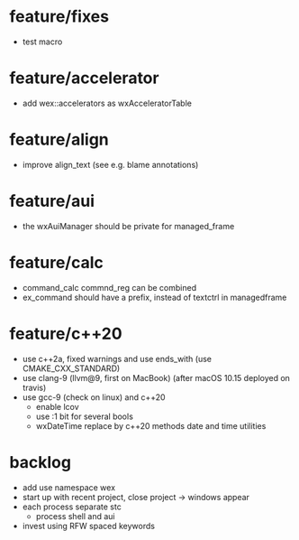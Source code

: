 # feature/fixes
- test macro

# feature/accelerator
- add wex::accelerators as wxAcceleratorTable

# feature/align
- improve align_text (see e.g. blame annotations)

# feature/aui
- the wxAuiManager should be private for managed_frame

# feature/calc
- command_calc commnd_reg can be combined
- ex_command should have a prefix, instead of textctrl in managedframe

# feature/c++20
- use c++2a, fixed warnings and use ends_with
  (use CMAKE_CXX_STANDARD)
- use clang-9 (llvm@9, first on MacBook) (after macOS 10.15 deployed on travis)
- use gcc-9 (check on linux) and c++20
  - enable lcov
  - use :1 bit for several bools
  - wxDateTime replace by c++20 methods date and time utilities

# backlog
- add use namespace wex
- start up with recent project, close project
  -> windows appear
- each process separate stc
  - process shell and aui
- invest using RFW spaced keywords
